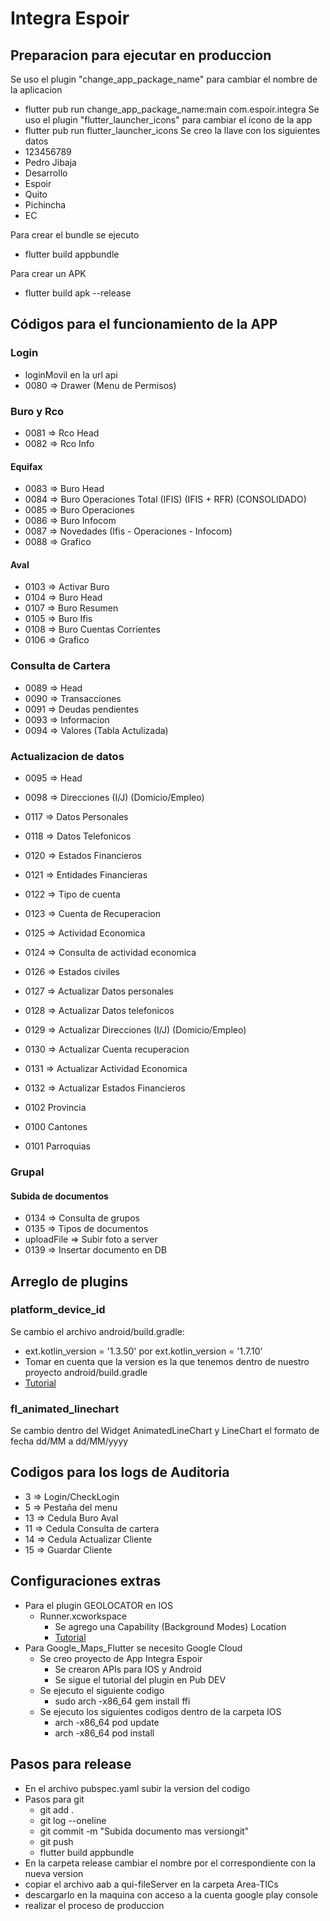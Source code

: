 # Integra Espoir

## Preparacion para ejecutar en produccion

Se uso el plugin "change_app_package_name" para cambiar el nombre de la aplicacion
- flutter pub run change_app_package_name:main com.espoir.integra
Se uso el plugin "flutter_launcher_icons" para cambiar el icono de la app
- flutter pub run flutter_launcher_icons
Se creo la llave con los siguientes datos
- 123456789
- Pedro Jibaja
- Desarrollo
- Espoir
- Quito
- Pichincha
- EC

Para crear el bundle se ejecuto
- flutter build appbundle

Para crear un APK 
- flutter build apk --release


## Códigos para el funcionamiento de la APP

### Login
- loginMovil en la url api
- 0080 => Drawer (Menu de Permisos)

### Buro y Rco 
- 0081 => Rco Head
- 0082 => Rco Info
#### Equifax
- 0083 => Buro Head
- 0084 => Buro Operaciones Total (IFIS) (IFIS + RFR) (CONSOLIDADO)
- 0085 => Buro Operaciones 
- 0086 => Buro Infocom
- 0087 => Novedades (Ifis - Operaciones - Infocom)
- 0088 => Grafico
#### Aval
- 0103 => Activar Buro
- 0104 => Buro Head
- 0107 => Buro Resumen
- 0105 => Buro Ifis
- 0108 => Buro Cuentas Corrientes
- 0106 => Grafico

### Consulta de Cartera
- 0089 => Head 
- 0090 => Transacciones
- 0091 => Deudas pendientes
- 0093 => Informacion
- 0094 => Valores (Tabla Actulizada)

### Actualizacion de datos
- 0095 => Head
- 0098 => Direcciones (I/J) (Domicio/Empleo)
- 0117 => Datos Personales
- 0118 => Datos Telefonicos
- 0120 => Estados Financieros
- 0121 => Entidades Financieras
- 0122 => Tipo de cuenta
- 0123 => Cuenta de Recuperacion
- 0125 => Actividad Economica
- 0124 => Consulta de actividad economica
- 0126 => Estados civiles

- 0127 => Actualizar Datos personales
- 0128 => Actualizar Datos telefonicos
- 0129 => Actualizar Direcciones (I/J) (Domicio/Empleo)
- 0130 => Actualizar Cuenta recuperacion
- 0131 => Actualizar Actividad Economica
- 0132 => Actualizar Estados Financieros

- 0102 Provincia
- 0100 Cantones
- 0101 Parroquias

### Grupal

#### Subida de documentos

- 0134 => Consulta de grupos
- 0135 => Tipos de documentos
- uploadFile => Subir foto a server
- 0139 => Insertar documento en DB


## Arreglo de plugins

### platform_device_id
Se cambio el archivo android/build.gradle:
- ext.kotlin_version = '1.3.50' por ext.kotlin_version = '1.7.10'
- Tomar en cuenta que la version es la que tenemos dentro de nuestro proyecto android/build.gradle
- [Tutorial](https://www.fluttercampus.com/guide/391/android-gradle-plugin-supports-only-kotlin-gradle-plugin-version-and-heigher/)

### fl_animated_linechart
Se cambio dentro del Widget AnimatedLineChart y LineChart el formato de fecha dd/MM  a dd/MM/yyyy

## Codigos para los logs de Auditoria

- 3 => Login/CheckLogin
- 5 => Pestaña del menu
- 13 => Cedula Buro Aval
- 11 => Cedula Consulta de cartera
- 14 => Cedula Actualizar Cliente
- 15 => Guardar Cliente

## Configuraciones extras
- Para el plugin GEOLOCATOR en IOS
    - Runner.xcworkspace
        - Se agrego una Capability (Background Modes) Location
        - [Tutorial](https://www.youtube.com/watch?v=EDBwbkWqpPk&list=PLCKuOXG0bPi3B5wNi14kk0b-MI4nsjmT8&index=9&ab_channel=FernandoHerrera)
- Para Google_Maps_Flutter se necesito Google Cloud
    - Se creo proyecto de App Integra Espoir
        - Se crearon APIs para IOS y Android
        - Se sigue el tutorial del plugin en Pub DEV
    - Se ejecuto el siguiente codigo
        - sudo arch -x86_64 gem install ffi
    - Se ejecuto los siguientes codigos dentro de la carpeta IOS
        - arch -x86_64 pod update
        - arch -x86_64 pod install

## Pasos para release
- En el archivo pubspec.yaml subir la version del codigo
- Pasos para git
    - git add .
    - git log --oneline
    - git commit -m "Subida documento mas versiongit"
    - git push
    - flutter build appbundle
- En la carpeta release cambiar el nombre por el correspondiente con la nueva version
- copiar el archivo aab a qui-fileServer en la carpeta Area-TICs
- descargarlo en la maquina con acceso a la cuenta google play console
- realizar el proceso de produccion



